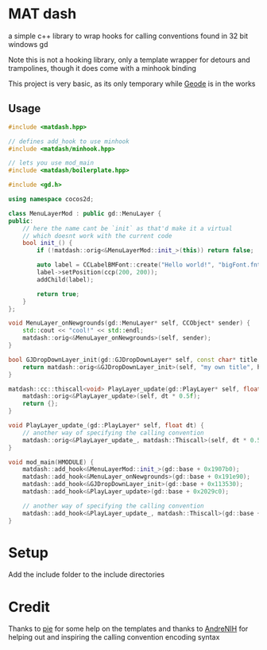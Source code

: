 
# MAT dash

a simple c++ library to wrap hooks for calling conventions found in 32 bit windows gd

Note this is not a hooking library, only a template wrapper for detours and trampolines, though it does come with a minhook binding


This project is very basic, as its only temporary while [Geode](https://github.com/geode-sdk/) is in the works

## Usage
```cpp
#include <matdash.hpp>

// defines add_hook to use minhook
#include <matdash/minhook.hpp>

// lets you use mod_main
#include <matdash/boilerplate.hpp>

#include <gd.h>

using namespace cocos2d;

class MenuLayerMod : public gd::MenuLayer {
public:
    // here the name cant be `init` as that'd make it a virtual
    // which doesnt work with the current code
    bool init_() {
        if (!matdash::orig<&MenuLayerMod::init_>(this)) return false;

        auto label = CCLabelBMFont::create("Hello world!", "bigFont.fnt");
        label->setPosition(ccp(200, 200));
        addChild(label);

        return true;
    }
};

void MenuLayer_onNewgrounds(gd::MenuLayer* self, CCObject* sender) {
    std::cout << "cool!" << std::endl;
    matdash::orig<&MenuLayer_onNewgrounds>(self, sender);
}

bool GJDropDownLayer_init(gd::GJDropDownLayer* self, const char* title, float height) {
    return matdash::orig<&GJDropDownLayer_init>(self, "my own title", height * 0.5f);
}

matdash::cc::thiscall<void> PlayLayer_update(gd::PlayLayer* self, float dt) {
    matdash::orig<&PlayLayer_update>(self, dt * 0.5f);
    return {};
}

void PlayLayer_update_(gd::PlayLayer* self, float dt) {
    // another way of specifying the calling convention
    matdash::orig<&PlayLayer_update_, matdash::Thiscall>(self, dt * 0.5f);
}

void mod_main(HMODULE) {
    matdash::add_hook<&MenuLayerMod::init_>(gd::base + 0x1907b0);
    matdash::add_hook<&MenuLayer_onNewgrounds>(gd::base + 0x191e90);
    matdash::add_hook<&GJDropDownLayer_init>(gd::base + 0x113530);
    matdash::add_hook<&PlayLayer_update>(gd::base + 0x2029c0);

    // another way of specifying the calling convention
    matdash::add_hook<&PlayLayer_update_, matdash::Thiscall>(gd::base + 0x2029c0);
}
```

# Setup

Add the include folder to the include directories

# Credit
Thanks to [pie](https://github.com/poweredbypie) for some help on the templates and thanks to [AndreNIH](https://github.com/AndreNIH) for helping out and inspiring the calling convention encoding syntax
